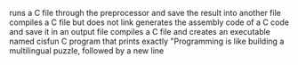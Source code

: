 runs a C file through the preprocessor and save the result into another file
compiles a C file but does not link
generates the assembly code of a C code and save it in an output file
compiles a C file and creates an executable named cisfun
C program that prints exactly "Programming is like building a multilingual puzzle, followed by a new line
